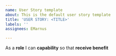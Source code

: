 ```yaml
---
name: User Story template
about: This is the default user story template
title: 'USER STORY: <TITLE>'
labels: ''
assignees: EMarnus

---
```


As a **role** I can **capability** so that **receive benefit**
